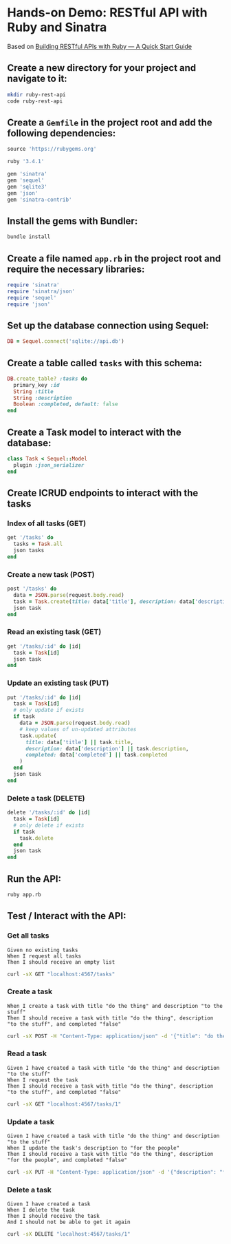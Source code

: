 # Hands-on Demo: RESTful API with Ruby and Sinatra
Based on [Building RESTful APIs with Ruby — A Quick Start Guide](https://medium.com/@AlexanderObregon/building-restful-apis-with-ruby-d5ac54be12e4)

## Create a new directory for your project and navigate to it:
```sh
mkdir ruby-rest-api
code ruby-rest-api
```

## Create a `Gemfile` in the project root and add the following dependencies:
```ruby
source 'https://rubygems.org'

ruby '3.4.1'

gem 'sinatra'
gem 'sequel'
gem 'sqlite3'
gem 'json'
gem 'sinatra-contrib'
```

## Install the gems with Bundler:
```sh
bundle install
```

## Create a file named `app.rb` in the project root and require the necessary libraries:
```ruby
require 'sinatra'
require 'sinatra/json'
require 'sequel'
require 'json'
```

## Set up the database connection using Sequel:
```ruby
DB = Sequel.connect('sqlite://api.db')
```

## Create a table called `tasks` with this schema:
```ruby
DB.create_table? :tasks do
  primary_key :id
  String :title
  String :description
  Boolean :completed, default: false
end
```

## Create a Task model to interact with the database:
```ruby
class Task < Sequel::Model
  plugin :json_serializer
end
```

## Create ICRUD endpoints to interact with the tasks

### Index of all tasks (GET)
```ruby
get '/tasks' do
  tasks = Task.all
  json tasks
end
```

### Create a new task (POST)
```ruby
post '/tasks' do
  data = JSON.parse(request.body.read)
  task = Task.create(title: data['title'], description: data['description'])
  json task
end
```

### Read an existing task (GET)
```ruby
get '/tasks/:id' do |id|
  task = Task[id]
  json task
end
```

### Update an existing task (PUT)
```ruby
put '/tasks/:id' do |id|
  task = Task[id]
  # only update if exists
  if task
    data = JSON.parse(request.body.read)
    # keep values of un-updated attributes
    task.update(
      title: data['title'] || task.title,
      description: data['description'] || task.description,
      completed: data['completed'] || task.completed
    )
  end
  json task
end
```

### Delete a task (DELETE)
```ruby
delete '/tasks/:id' do |id|
  task = Task[id]
  # only delete if exists
  if task
    task.delete
  end
  json task
end
```

## Run the API:
```sh
ruby app.rb
```

## Test / Interact with the API:

### Get all tasks
```gherkin
Given no existing tasks
When I request all tasks
Then I should receive an empty list
```

```sh
curl -sX GET "localhost:4567/tasks"
```

### Create a task
```gherkin
When I create a task with title "do the thing" and description "to the stuff"
Then I should receive a task with title "do the thing", description "to the stuff", and completed "false"
```

```sh
curl -sX POST -H "Content-Type: application/json" -d '{"title": "do the thing", "description": "to the stuff"}' "localhost:4567/tasks"
```

### Read a task
```gherkin
Given I have created a task with title "do the thing" and description "to the stuff"
When I request the task
Then I should receive a task with title "do the thing", description "to the stuff", and completed "false"
```

```sh
curl -sX GET "localhost:4567/tasks/1"
```

### Update a task
```gherkin
Given I have created a task with title "do the thing" and description "to the stuff"
When I update the task's description to "for the people"
Then I should receive a task with title "do the thing", description "for the people", and completed "false"
```

```sh
curl -sX PUT -H "Content-Type: application/json" -d '{"description": "for the people"}' "localhost:4567/tasks/1"
```

### Delete a task
```gherkin
Given I have created a task
When I delete the task
Then I should receive the task
And I should not be able to get it again
```

```sh
curl -sX DELETE "localhost:4567/tasks/1"
```
